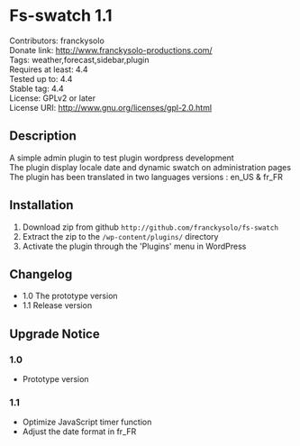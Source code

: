 # Fs-swatch 1.1
Contributors: franckysolo   
Donate link: http://www.franckysolo-productions.com/  
Tags: weather,forecast,sidebar,plugin  
Requires at least: 4.4  
Tested up to: 4.4  
Stable tag: 4.4  
License: GPLv2 or later  
License URI: http://www.gnu.org/licenses/gpl-2.0.html  

## Description

A simple admin plugin to test plugin wordpress development  
The plugin display locale date and dynamic swatch on administration pages  
The plugin has been translated in two languages versions : en_US & fr_FR    

## Installation

1. Download zip from github `http://github.com/franckysolo/fs-swatch`
2. Extract the zip to the `/wp-content/plugins/` directory  
3. Activate the plugin through the 'Plugins' menu in WordPress  

## Changelog

* 1.0 The prototype version
* 1.1 Release version

## Upgrade Notice

### 1.0
- Prototype version

### 1.1
- Optimize JavaScript timer function
- Adjust the date format in fr_FR

